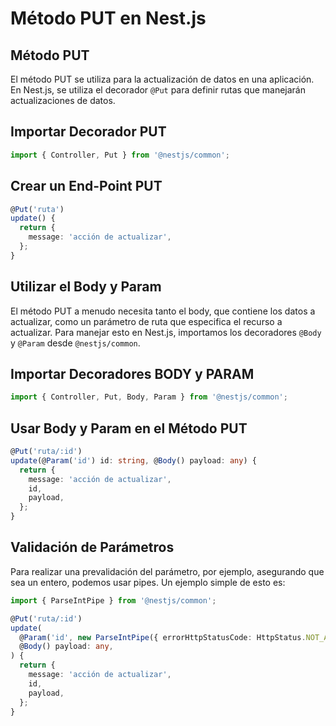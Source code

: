 # Método PUT en Nest.js

## Método PUT

El método PUT se utiliza para la actualización de datos en una aplicación. En Nest.js, se utiliza el decorador `@Put` para definir rutas que manejarán actualizaciones de datos.

## Importar Decorador PUT

```typescript
import { Controller, Put } from '@nestjs/common';
```

## Crear un End-Point PUT

```typescript
@Put('ruta')
update() {
  return {
    message: 'acción de actualizar',
  };
}
```

## Utilizar el Body y Param

El método PUT a menudo necesita tanto el body, que contiene los datos a actualizar, como un parámetro de ruta que especifica el recurso a actualizar. Para manejar esto en Nest.js, importamos los decoradores `@Body` y `@Param` desde `@nestjs/common`.

## Importar Decoradores BODY y PARAM

```typescript
import { Controller, Put, Body, Param } from '@nestjs/common';
```

## Usar Body y Param en el Método PUT

```typescript
@Put('ruta/:id')
update(@Param('id') id: string, @Body() payload: any) {
  return {
    message: 'acción de actualizar',
    id,
    payload,
  };
}
```

## Validación de Parámetros

Para realizar una prevalidación del parámetro, por ejemplo, asegurando que sea un entero, podemos usar pipes. Un ejemplo simple de esto es:

```typescript
import { ParseIntPipe } from '@nestjs/common';

@Put('ruta/:id')
update(
  @Param('id', new ParseIntPipe({ errorHttpStatusCode: HttpStatus.NOT_ACCEPTABLE })) id: number,
  @Body() payload: any,
) {
  return {
    message: 'acción de actualizar',
    id,
    payload,
  };
}
```
